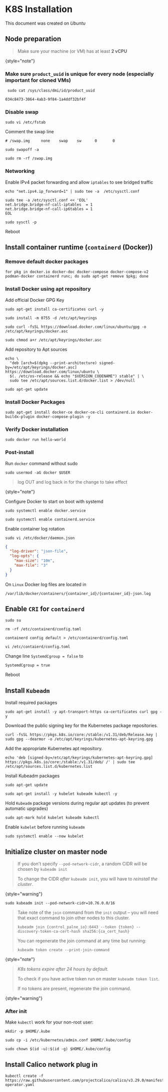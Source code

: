 # K8S Installation
This document was created on _Ubuntu_

## Node preparation
>Make sure your machine (or VM) has at least **2 vCPU**
> 
{style="note"}
### Make sure `product_uuid` is unique for every node (especially important for cloned VMs)
```shell
 sudo cat /sys/class/dmi/id/product_uuid
```
```shell
034c8473-3064-4ab3-9f84-1a4ddf32bf4f
```
### Disable swap
```Shell
sudo vi /etc/fstab
```
Comment the swap line
```Shell
# /swap.img     none    swap    sw      0       0
```
```Shell
sudo swapoff -a
```
```shell
sudo rm -rf /swap.img
```
### Networking
Enable IPv4 packet forwarding and allow `iptables` to see bridged traffic
```shell
echo "net.ipv4.ip_forward=1" | sudo tee -a  /etc/sysctl.conf
```
```shell
sudo tee -a /etc/sysctl.conf << 'EOL'
net.bridge.bridge-nf-call-iptables  = 1
net.bridge.bridge-nf-call-ip6tables = 1
EOL
```
```shell
sudo sysctl -p
```
Reboot
## Install container runtime (`containerd` (Docker))
### Remove default docker packages
```shell
for pkg in docker.io docker-doc docker-compose docker-compose-v2 podman-docker containerd runc; do sudo apt-get remove $pkg; done
```
### Install Docker using apt repository
Add official Docker GPG Key
```Shell
sudo apt-get install ca-certificates curl -y
```
```Shell
sudo install -m 0755 -d /etc/apt/keyrings
```
```Shell
sudo curl -fsSL https://download.docker.com/linux/ubuntu/gpg -o /etc/apt/keyrings/docker.asc
```
```Shell
sudo chmod a+r /etc/apt/keyrings/docker.asc
```
Add repository to Apt sources
```Shell
echo \
  "deb [arch=$(dpkg --print-architecture) signed-by=/etc/apt/keyrings/docker.asc] https://download.docker.com/linux/ubuntu \
  $(. /etc/os-release && echo "$VERSION_CODENAME") stable" | \
  sudo tee /etc/apt/sources.list.d/docker.list > /dev/null
```
```Shell
sudo apt-get update
```
### Install Docker Packages
```Shell
sudo apt-get install docker-ce docker-ce-cli containerd.io docker-buildx-plugin docker-compose-plugin -y
```
### Verify Docker installation
````Shell
sudo docker run hello-world
````
### Post-install
Run `docker` command without sudo
```Shell
sudo usermod -aG docker $USER
```
> log OUT and log back in for the change to take effect
> 
{style="note"}

Configure Docker to start on boot with systemd
```Shell
sudo systemctl enable docker.service
```
```Shell
sudo systemctl enable containerd.service
```
Enable container log rotation
```Shell
sudo vi /etc/docker/daemon.json
```
```json
{
  "log-driver": "json-file",
  "log-opts": {
    "max-size": "10m",
    "max-file": "3"
  }
}
```
On `Linux` Docker log files are located in
```shell
/var/lib/docker/containers/{container_id}/{container_id}-json.log
```
## Enable `CRI` for `containerd`
```shell
sudo su
```
```Shell
rm -rf /etc/containerd/config.toml
```
```shell
containerd config default > /etc/containerd/config.toml
```
```shell
vi /etc/contaierd/config.toml
```
Change line `SystemdCgroup = false` to
```shell
SystemdCgroup = true
```
Reboot
## Install `Kubeadm`
Install required packages
```Shell
sudo apt-get install -y apt-transport-https ca-certificates curl gpg -y
```
Download the public signing key for the Kubernetes package repositories.
```Shell
curl -fsSL https://pkgs.k8s.io/core:/stable:/v1.31/deb/Release.key | sudo gpg --dearmor -o /etc/apt/keyrings/kubernetes-apt-keyring.gpg
```
Add the appropriate Kubernetes apt repository.
```Shell
echo 'deb [signed-by=/etc/apt/keyrings/kubernetes-apt-keyring.gpg] https://pkgs.k8s.io/core:/stable:/v1.31/deb/ /' | sudo tee /etc/apt/sources.list.d/kubernetes.list
```
Install Kubeadm packages
```Shell
sudo apt-get update
```
```Shell
sudo apt-get install -y kubelet kubeadm kubectl -y
```
Hold `Kubeadm` package versions during regular apt updates (to prevent automatic upgrades)
```Shell
sudo apt-mark hold kubelet kubeadm kubectl
```
Enable `kubelet` before running `kubeadm`
```Shell
sudo systemctl enable --now kubelet
```
## Initialize cluster on master node
> If you don't specify `--pod-network-cidr`, a random CIDR will be chosen by `kubeadm init`
> 
> To change the CIDR _after_ `kubeadm init`, you will have to _reinstall the cluster_.
> 
{style="warning"}
```Shell
sudo kubeadm init --pod-network-cidr=10.76.0.0/16
```
> Take note of the `join` command from the `init` output – you will need that exact command to join other nodes to this cluster.
> 
> `kubeadm join {control_palne_io}:6443 --token {token} --discovery-token-ca-cert-hash sha256:{ca_cert_hash}`
> 
> You can regenerate the join command at any time but running:
> ```shell
>kubeadm token create --print-join-command
>```
{style="note"}
> _K8s tokens expire after 24 hours by default_.
> 
> To check if you have active token run on master `kubeadm token list`.
> 
> If no tokens are present, regenerate the join command.
> 
{style="warning"}
### After init
Make `kubectl` work for your non-root user:
```Shell
mkdir -p $HOME/.kube
```
```Shell
sudo cp -i /etc/kubernetes/admin.conf $HOME/.kube/config
```
```Shell
sudo chown $(id -u):$(id -g) $HOME/.kube/config
```
## Install Calico network plug in
```Shell
kubectl create -f https://raw.githubusercontent.com/projectcalico/calico/v3.29.0/manifests/tigera-operator.yaml
```
